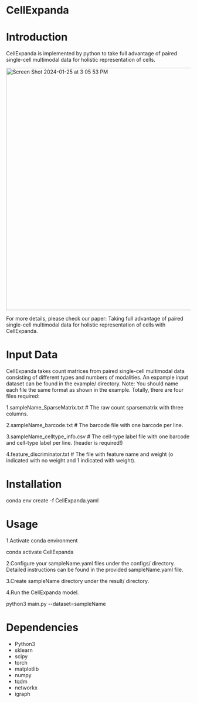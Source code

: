 # CellExpanda
# Introduction
CellExpanda is implemented by python to take full advantage of paired single-cell multimodal data for holistic representation of cells.


<img width="659" alt="Screen Shot 2024-01-25 at 3 05 53 PM" src="https://github.com/labYangNJU/CellExpanda/assets/80734679/754c85f1-aaea-4f3b-a0bd-9e49176bde9d">


For more details, please check our paper: Taking full advantage of paired single-cell multimodal data for holistic representation of cells with CellExpanda.


# Input Data
CellExpanda takes count matrices from paired single-cell multimodal data consisting of different types and numbers of modalities.
An expample input dataset can be found in the example/ directory. Note: You should name each file the same format as shown in the example.
Totally, there are four files required:

1.sampleName_SparseMatrix.txt  # The raw count sparsematrix with three columns.

2.sampleName_barcode.txt  # The barcode file with one barcode per line.

3.sampleName_celltype_info.csv  # The cell-type label file with one barcode and cell-type label per line. (header is required!)

4.feature_discriminator.txt  # The file with feature name and weight (o indicated with no weight and 1 indicated with weight).



# Installation
conda env create -f CellExpanda.yaml


# Usage
1.Activate conda environment

conda activate CellExpanda

2.Configure your sampleName.yaml files under the configs/ directory. Detailed instructions can be found in the provided sampleName.yaml file.

3.Create sampleName directory under the result/ directory.

4.Run the CellExpanda model.

python3 main.py --dataset=sampleName


# Dependencies
+ Python3
+ sklearn
+ scipy
+ torch
+ matplotlib
+ numpy
+ tqdm
+ networkx
+ igraph

